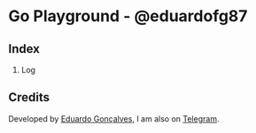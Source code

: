 # Go Playground - @eduardofg87

## Index
1. Log

## Credits 
Developed by [Eduardo Gonçalves](https://twitter.com/eduardofg87), I am also on [Telegram](https://t.me/eduardofg87).
